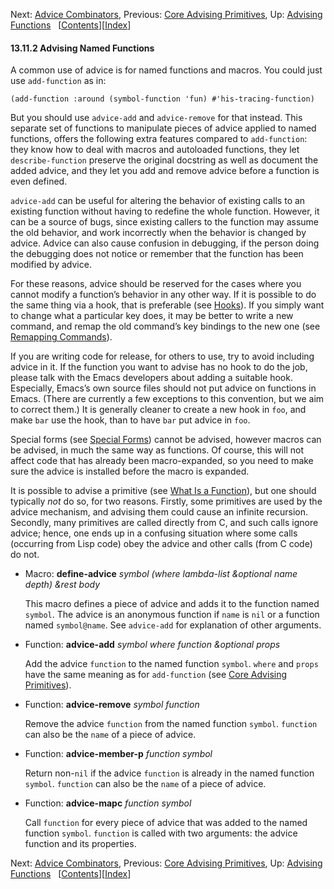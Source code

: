 <!-- This is the GNU Emacs Lisp Reference Manual
corresponding to Emacs version 27.2.

Copyright (C) 1990-1996, 1998-2021 Free Software Foundation,
Inc.

Permission is granted to copy, distribute and/or modify this document
under the terms of the GNU Free Documentation License, Version 1.3 or
any later version published by the Free Software Foundation; with the
Invariant Sections being "GNU General Public License," with the
Front-Cover Texts being "A GNU Manual," and with the Back-Cover
Texts as in (a) below.  A copy of the license is included in the
section entitled "GNU Free Documentation License."

(a) The FSF's Back-Cover Text is: "You have the freedom to copy and
modify this GNU manual.  Buying copies from the FSF supports it in
developing GNU and promoting software freedom." -->

<!-- Created by GNU Texinfo 6.7, http://www.gnu.org/software/texinfo/ -->

Next: [Advice Combinators](Advice-Combinators.html), Previous: [Core Advising Primitives](Core-Advising-Primitives.html), Up: [Advising Functions](Advising-Functions.html)   \[[Contents](index.html#SEC_Contents "Table of contents")]\[[Index](Index.html "Index")]

#### 13.11.2 Advising Named Functions

A common use of advice is for named functions and macros. You could just use `add-function` as in:

    (add-function :around (symbol-function 'fun) #'his-tracing-function)

But you should use `advice-add` and `advice-remove` for that instead. This separate set of functions to manipulate pieces of advice applied to named functions, offers the following extra features compared to `add-function`: they know how to deal with macros and autoloaded functions, they let `describe-function` preserve the original docstring as well as document the added advice, and they let you add and remove advice before a function is even defined.

`advice-add` can be useful for altering the behavior of existing calls to an existing function without having to redefine the whole function. However, it can be a source of bugs, since existing callers to the function may assume the old behavior, and work incorrectly when the behavior is changed by advice. Advice can also cause confusion in debugging, if the person doing the debugging does not notice or remember that the function has been modified by advice.

For these reasons, advice should be reserved for the cases where you cannot modify a function’s behavior in any other way. If it is possible to do the same thing via a hook, that is preferable (see [Hooks](Hooks.html)). If you simply want to change what a particular key does, it may be better to write a new command, and remap the old command’s key bindings to the new one (see [Remapping Commands](Remapping-Commands.html)).

If you are writing code for release, for others to use, try to avoid including advice in it. If the function you want to advise has no hook to do the job, please talk with the Emacs developers about adding a suitable hook. Especially, Emacs’s own source files should not put advice on functions in Emacs. (There are currently a few exceptions to this convention, but we aim to correct them.) It is generally cleaner to create a new hook in `foo`, and make `bar` use the hook, than to have `bar` put advice in `foo`.

Special forms (see [Special Forms](Special-Forms.html)) cannot be advised, however macros can be advised, in much the same way as functions. Of course, this will not affect code that has already been macro-expanded, so you need to make sure the advice is installed before the macro is expanded.

It is possible to advise a primitive (see [What Is a Function](What-Is-a-Function.html)), but one should typically *not* do so, for two reasons. Firstly, some primitives are used by the advice mechanism, and advising them could cause an infinite recursion. Secondly, many primitives are called directly from C, and such calls ignore advice; hence, one ends up in a confusing situation where some calls (occurring from Lisp code) obey the advice and other calls (from C code) do not.

*   Macro: **define-advice** *symbol (where lambda-list \&optional name depth) \&rest body*

    This macro defines a piece of advice and adds it to the function named `symbol`. The advice is an anonymous function if `name` is `nil` or a function named `symbol@name`. See `advice-add` for explanation of other arguments.

<!---->

*   Function: **advice-add** *symbol where function \&optional props*

    Add the advice `function` to the named function `symbol`. `where` and `props` have the same meaning as for `add-function` (see [Core Advising Primitives](Core-Advising-Primitives.html)).

<!---->

*   Function: **advice-remove** *symbol function*

    Remove the advice `function` from the named function `symbol`. `function` can also be the `name` of a piece of advice.

<!---->

*   Function: **advice-member-p** *function symbol*

    Return non-`nil` if the advice `function` is already in the named function `symbol`. `function` can also be the `name` of a piece of advice.

<!---->

*   Function: **advice-mapc** *function symbol*

    Call `function` for every piece of advice that was added to the named function `symbol`. `function` is called with two arguments: the advice function and its properties.

Next: [Advice Combinators](Advice-Combinators.html), Previous: [Core Advising Primitives](Core-Advising-Primitives.html), Up: [Advising Functions](Advising-Functions.html)   \[[Contents](index.html#SEC_Contents "Table of contents")]\[[Index](Index.html "Index")]
